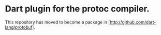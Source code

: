# Dart plugin for the protoc compiler.

This repository has moved to become a package in [http://github.com/dart-lang/protobuf].
